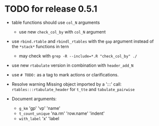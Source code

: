 

# TODO for release 0.5.1

- table functions should use `col_N` arguments
    - use new `check_col_by` with `col_N` argument

- use `rbind.rtable` and `rbindl_rtables` with the `gap` argument instead of the
`*stack*` functions in tern

    - may check with `grep -R --include=*.R "check_col_by" ./`

- use new `rtabulate` version in combination with `header_add_N`

- use `# TODO:` as a tag to mark actions or clarifications.

- Resolve warning Missing object imported by a ':::' call: `rtables:::rtabulate_header`
for `t_tte` and `tabulate_pairwise`
    
- Document arguments:

  - `g_km` 'gp' 'vp' 'name'
  - `t_count_unique` 'na.rm' 'row.name' 'indent'
  - `with_label` 'x' 'label
